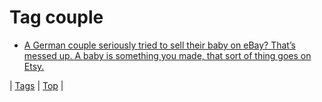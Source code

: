 <!--
title: Tag couple
date: 2020-06-28T15:26:59.669Z
tags:
-->
# Tag couple

 * [A German couple seriously tried to sell their baby on eBay? That’s messed up. A baby is something you made, that sort of thing goes on Etsy.](89556257980.md)

| [Tags](tags.md) | [Top](index.md) |

